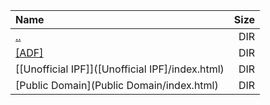 |Name|Size|
|:---|---:|
|[..](../index.html)|DIR|
|[[ADF]]([ADF]/index.html)|DIR|
|[[Unofficial IPF]]([Unofficial IPF]/index.html)|DIR|
|[Public Domain](Public Domain/index.html)|DIR|
